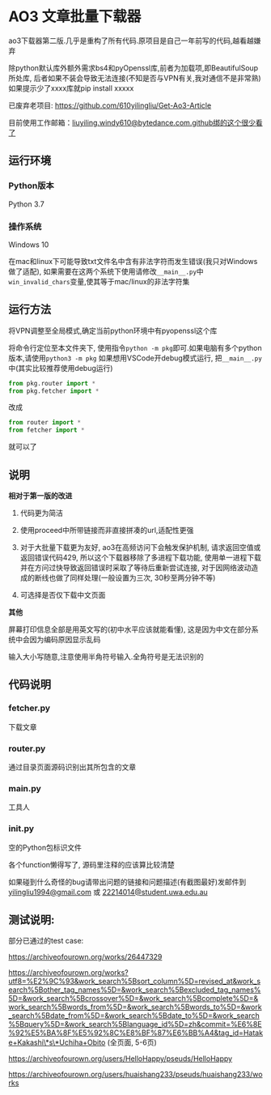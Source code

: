 # AO3 文章批量下载器
ao3下载器第二版.几乎是重构了所有代码.原项目是自己一年前写的代码,越看越嫌弃

除python默认库外额外需求bs4和pyOpenssl库,前者为加载项,即BeautifulSoup所处库, 后者如果不装会导致无法连接(不知是否与VPN有关,我对通信不是非常熟)
如果提示少了xxxx库就pip install xxxxx

已废弃老项目: https://github.com/610yilingliu/Get-Ao3-Article

目前使用工作邮箱：liuyiling.windy610@bytedance.com.github绑的这个很少看了

## 运行环境

### Python版本

Python 3.7

### 操作系统

Windows 10

在mac和linux下可能导致txt文件名中含有非法字符而发生错误(我只对Windows做了适配), 如果需要在这两个系统下使用请修改`__main__.py`中`win_invalid_chars`变量,使其等于mac/linux的非法字符集

## 运行方法
将VPN调整至全局模式,确定当前python环境中有pyopenssl这个库

将命令行定位至本文件夹下, 使用指令`python -m pkg`即可.如果电脑有多个python版本,请使用`python3 -m pkg`
如果想用VSCode开debug模式运行, 把`__main__.py`中(其实比较推荐使用debug运行)

```Python
from pkg.router import *
from pkg.fetcher import *
```

改成

```python
from router import *
from fetcher import *
```

就可以了

## 说明

**相对于第一版的改进**

1. 代码更为简洁
   
2. 使用proceed中所带链接而非直接拼凑的url,适配性更强
   
3. 对于大批量下载更为友好, ao3在高频访问下会触发保护机制, 请求返回空值或返回错误代码429, 所以这个下载器移除了多进程下载功能, 使用单一进程下载并在方问过快导致返回错误时采取了等待后重新尝试连接, 对于因网络波动造成的断线也做了同样处理(一般设置为三次, 30秒至两分钟不等)
   
4. 可选择是否仅下载中文页面


**其他**

屏幕打印信息全部是用英文写的(初中水平应该就能看懂), 这是因为中文在部分系统中会因为编码原因显示乱码

输入大小写随意,注意使用半角符号输入.全角符号是无法识别的

## 代码说明

### fetcher.py

下载文章

### router.py

通过目录页面源码识别出其所包含的文章

### __main__.py

工具人

### __init__.py

空的Python包标识文件

各个function懒得写了, 源码里注释的应该算比较清楚

如果碰到什么奇怪的bug请带出问题的链接和问题描述(有截图最好)发邮件到 yilingliu1994@gmail.com 或 22214014@student.uwa.edu.au


## 测试说明:

部分已通过的test case:

https://archiveofourown.org/works/26447329

https://archiveofourown.org/works?utf8=%E2%9C%93&work_search%5Bsort_column%5D=revised_at&work_search%5Bother_tag_names%5D=&work_search%5Bexcluded_tag_names%5D=&work_search%5Bcrossover%5D=&work_search%5Bcomplete%5D=&work_search%5Bwords_from%5D=&work_search%5Bwords_to%5D=&work_search%5Bdate_from%5D=&work_search%5Bdate_to%5D=&work_search%5Bquery%5D=&work_search%5Blanguage_id%5D=zh&commit=%E6%8E%92%E5%BA%8F%E5%92%8C%E8%BF%87%E6%BB%A4&tag_id=Hatake+Kakashi\*s\*Uchiha+Obito
(全页面, 5-6页)

https://archiveofourown.org/users/HelloHappy/pseuds/HelloHappy

https://archiveofourown.org/users/huaishang233/pseuds/huaishang233/works

